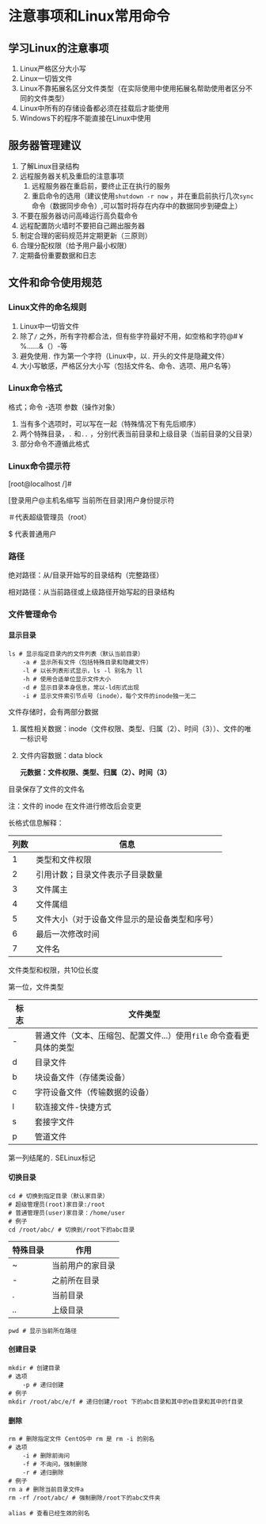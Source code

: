# 注意事项和Linux常用命令

## 学习Linux的注意事项

1.  Linux严格区分大小写
2.  Linux一切皆文件
3.  Linux不靠拓展名区分文件类型（在实际使用中使用拓展名帮助使用者区分不同的文件类型）
4.  Linux中所有的存储设备都必须在挂载后才能使用
5.  Windows下的程序不能直接在Linux中使用

## 服务器管理建议

1.  了解Linux目录结构
2.  远程服务器关机及重启的注意事项
    1.  远程服务器在重启前，要终止正在执行的服务
    2.  重启命令的选用（建议使用`shutdown -r now` ，并在重启前执行几次`sync` 命令（数据同步命令）,可以暂时将存在内存中的数据同步到硬盘上）
3.  不要在服务器访问高峰运行高负载命令
4.  远程配置防火墙时不要把自己踢出服务器
5.  制定合理的密码规范并定期更新（三原则）
6.  合理分配权限（给予用户最小权限）
7.  定期备份重要数据和日志

## 文件和命令使用规范

### Linux文件的命名规则

1.  Linux中一切皆文件
2.  除了`/` 之外，所有字符都合法，但有些字符最好不用，如空格和字符@#￥%……&（）-等
3.  避免使用`.` 作为第一个字符（Linux中，以`.` 开头的文件是隐藏文件）
4.  大小写敏感，严格区分大小写（包括文件名、命令、选项、用户名等）

### Linux命令格式

格式；命令 -选项 参数（操作对象）

1.  当有多个选项时，可以写在一起（特殊情况下有先后顺序）
2.  两个特殊目录，`.` 和`..` ，分别代表当前目录和上级目录（当前目录的父目录）
3.  部分命令不遵循此格式

### Linux命令提示符

[root@localhost /]#

[登录用户@主机名缩写 当前所在目录]用户身份提示符

＃代表超级管理员（root）

$ 代表普通用户

### 路径

绝对路径：从/目录开始写的目录结构（完整路径）

相对路径：从当前路径或上级路径开始写起的目录结构

### 文件管理命令

#### 显示目录

~~~shell
ls # 显示指定目录内的文件列表（默认当前目录）
	-a # 显示所有文件（包括特殊目录和隐藏文件）
	-l # 以长列表形式显示，ls -l 别名为 ll
	-h # 使用合适单位显示文件大小
	-d # 显示目录本身信息，常以-ld形式出现
	-i # 显示文件索引节点号（inode），每个文件的inode独一无二
~~~

文件存储时，会有两部分数据

1.  属性相关数据：inode（文件权限、类型、归属（2）、时间（3））、文件的唯一标识号

2.  文件内容数据：data block

    **元数据：文件权限、类型、归属（2）、时间（3）**

目录保存了文件的文件名

注：文件的 inode 在文件进行修改后会变更

长格式信息解释：

| 列数 | 信息                                           |
| ---- | ---------------------------------------------- |
| 1    | 类型和文件权限                                 |
| 2    | 引用计数；目录文件表示子目录数量               |
| 3    | 文件属主                                       |
| 4    | 文件属组                                       |
| 5    | 文件大小（对于设备文件显示的是设备类型和序号） |
| 6    | 最后一次修改时间                               |
| 7    | 文件名                                         |

文件类型和权限，共10位长度

第一位，文件类型

| 标志 | 文件类型                                                     |
| ---- | ------------------------------------------------------------ |
| -    | 普通文件（文本、压缩包、配置文件...）使用`file` 命令查看更具体的类型 |
| d    | 目录文件                                                     |
| b    | 块设备文件（存储类设备）                                     |
| c    | 字符设备文件（传输数据的设备）                               |
| l    | 软连接文件-快捷方式                                          |
| s    | 套接字文件                                                   |
| p    | 管道文件                                                     |

第一列结尾的`.` SELinux标记

#### 切换目录

~~~shell
cd # 切换到指定目录（默认家目录）
# 超级管理员(root)家目录:/root
# 普通管理员(user)家目录：/home/user
# 例子
cd /root/abc/ # 切换到/root下的abc目录
~~~

| 特殊目录 | 作用             |
| -------- | ---------------- |
| ~        | 当前用户的家目录 |
| -        | 之前所在目录     |
| .        | 当前目录         |
| ..       | 上级目录         |

~~~shell
pwd # 显示当前所在路径
~~~

#### 创建目录

~~~shell
mkdir # 创建目录
# 选项
	-p # 递归创建
# 例子
mkdir /root/abc/e/f # 递归创建/root 下的abc目录和其中的e目录和其中的f目录
~~~

#### 删除

~~~shell
rm # 删除指定文件 CentOS中 rm 是 rm -i 的别名
# 选项
	-i # 删除前询问
	-f # 不询问，强制删除
	-r # 递归删除
# 例子
rm a # 删除当前目录文件a
rm -rf /root/abc/ # 强制删除/root下的abc文件夹
~~~

~~~shell
alias # 查看已经生效的别名
~~~






